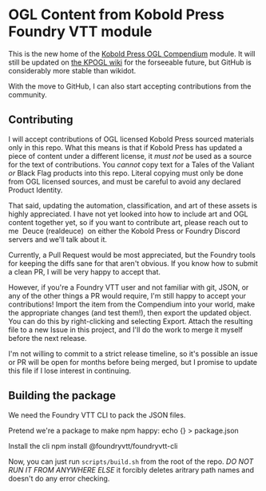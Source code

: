 # OGL Content from Kobold Press Foundry VTT module

This is the new home of the [Kobold Press OGL Compendium](https://foundryvtt.com/packages/koboldpressogl) module. It will still be updated on [the KPOGL wiki](http://kpogl.wikidot.com/) for the forseeable future, but GitHub is considerably more stable than wikidot.

With the move to GitHub, I can also start accepting contributions from the community.

## Contributing

I will accept contributions of OGL licensed Kobold Press sourced materials only in this repo. What this means is that if Kobold Press has updated a piece of content under a different license, it *must not* be used as a source for the text of contributions. You *cannot* copy text for a Tales of the Valiant *or* Black Flag products into this repo. Literal copying must only be done from OGL licensed sources, and must be careful to avoid any declared Product Identity.

That said, updating the automation, classification, and art of these assets is highly appreciated. I have not yet looked into how to include art and OGL content together yet, so if you want to contribute art, please reach out to me ­ Deuce (realdeuce) ­ on either the Kobold Press or Foundry Discord servers and we'll talk about it.

Currently, a Pull Request would be most appreciated, but the Foundry tools for keeping the diffs sane for that aren't obvious. If you know how to submit a clean PR, I will be very happy to accept that.

However, if you're a Foundry VTT user and not familiar with git, JSON, or any of the other things a PR would require, I'm still happy to accept your contributions! Import the item from the Compendium into your world, make the appropriate changes (and test them!), then export the updated object. You can do this by right-clicking and selecting Export. Attach the resulting file to a new Issue in this project, and I'll do the work to merge it myself before the next release.

I'm not willing to commit to a strict release timeline, so it's possible an issue or PR will be open for months before being merged, but I promise to update this file if I lose interest in continuing.

## Building the package

We need the Foundry VTT CLI to pack the JSON files.

Pretend we're a package to make npm happy:
echo {} > package.json

Install the cli
npm install @foundryvtt/foundryvtt-cli

Now, you can just run `scripts/build.sh` from the root of the repo. *DO NOT RUN IT FROM ANYWHERE ELSE* it forcibly deletes aritrary path names and doesn't do any error checking.
